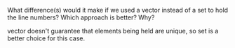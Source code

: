What difference(s) would it make if we used a vector instead of a set to hold the line numbers? Which approach is better? Why?

vector doesn't guarantee that elements being held are unique, so set is a better choice for this case.